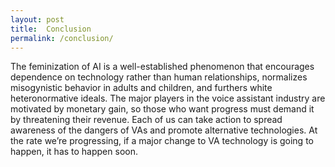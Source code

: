 ```yaml
---
layout: post
title:  Conclusion
permalink: /conclusion/
---
```

The feminization of AI is a well-established phenomenon that encourages dependence on technology rather than human relationships, normalizes misogynistic behavior in adults and children, and furthers white heteronormative ideals. The major players in the voice assistant industry are motivated by monetary gain, so those who want progress must demand it by threatening their revenue. Each of us can take action to spread awareness of the dangers of VAs and promote alternative technologies. At the rate we’re progressing, if a major change to VA technology is going to happen, it has to happen soon.

